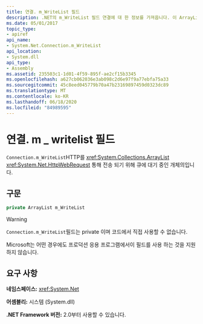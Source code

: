 ```yaml
---
title: 연결. m_WriteList 필드
description: .NET의 m_WriteList 필드 연결에 대 한 정보를 가져옵니다. 이 ArrayList 필드에는 HTTP를 통해 전송 되기 위해 큐에 대기 된 HttpWebRequest 개체가 있습니다.
ms.date: 05/01/2017
topic_type:
- apiref
api_name:
- System.Net.Connection.m_WriteList
api_location:
- System.dll
api_type:
- Assembly
ms.assetid: 235503c1-1d01-4f59-895f-ae2cf15b3345
ms.openlocfilehash: a627cb062036e3ab098c2d6e97f9a77ebfa75a33
ms.sourcegitcommit: 45c8eed045779b70a47b23169897459d0323dc89
ms.translationtype: MT
ms.contentlocale: ko-KR
ms.lasthandoff: 06/18/2020
ms.locfileid: "84989595"
---
```

# <a name="connectionm_writelist-field"></a>연결. m \_ writelist 필드

`Connection.m_WriteList`HTTP를 <xref:System.Collections.ArrayList> <xref:System.Net.HttpWebRequest> 통해 전송 되기 위해 큐에 대기 중인 개체의입니다.

## <a name="syntax"></a>구문
  
```csharp  
private ArrayList m_WriteList
```

> [!WARNING]
> `Connection.m_WriteList`필드는 private 이며 코드에서 직접 사용할 수 없습니다.
>
> Microsoft는 어떤 경우에도 프로덕션 응용 프로그램에서이 필드를 사용 하는 것을 지원 하지 않습니다.

## <a name="requirements"></a>요구 사항

**네임스페이스:** <xref:System.Net>

**어셈블리:** 시스템 (System.dll)

**.NET Framework 버전:** 2.0부터 사용할 수 있습니다.
